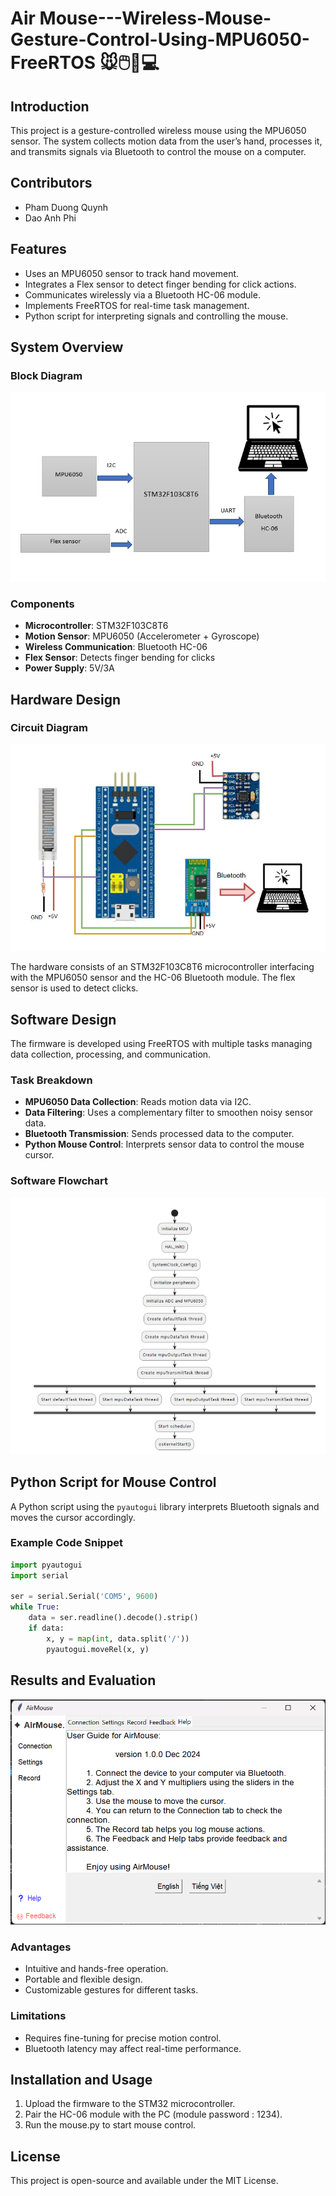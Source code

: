 #  Air Mouse---Wireless-Mouse-Gesture-Control-Using-MPU6050-FreeRTOS 🐭🖱️🫱💻

## Introduction
This project is a gesture-controlled wireless mouse using the MPU6050 sensor. The system collects motion data from the user’s hand, processes it, and transmits signals via Bluetooth to control the mouse on a computer.

## Contributors
- Pham Duong Quynh
- Dao Anh Phi
  
## Features
- Uses an MPU6050 sensor to track hand movement.
- Integrates a Flex sensor to detect finger bending for click actions.
- Communicates wirelessly via a Bluetooth HC-06 module.
- Implements FreeRTOS for real-time task management.
- Python script for interpreting signals and controlling the mouse.

## System Overview
### Block Diagram
![System Block Diagram](https://github.com/quynhphamduong/Air-Mouse---Wireless-Mouse-Gesture-Control-Using-MPU6050/blob/main/Block%20diagram.png)

### Components
- **Microcontroller**: STM32F103C8T6
- **Motion Sensor**: MPU6050 (Accelerometer + Gyroscope)
- **Wireless Communication**: Bluetooth HC-06
- **Flex Sensor**: Detects finger bending for clicks
- **Power Supply**: 5V/3A

## Hardware Design
### Circuit Diagram
![Circuit Diagram](https://github.com/quynhphamduong/Air-Mouse---Wireless-Mouse-Gesture-Control-Using-MPU6050/blob/77a11beec50cd34779986e8cda144eaf0a335076/Circuit%20diagram.jpg)

The hardware consists of an STM32F103C8T6 microcontroller interfacing with the MPU6050 sensor and the HC-06 Bluetooth module. The flex sensor is used to detect clicks.

## Software Design
The firmware is developed using FreeRTOS with multiple tasks managing data collection, processing, and communication.

### Task Breakdown
- **MPU6050 Data Collection**: Reads motion data via I2C.
- **Data Filtering**: Uses a complementary filter to smoothen noisy sensor data.
- **Bluetooth Transmission**: Sends processed data to the computer.
- **Python Mouse Control**: Interprets sensor data to control the mouse cursor.

### Software Flowchart
![Software Flowchart](https://github.com/quynhphamduong/Air-Mouse---Wireless-Mouse-Gesture-Control-Using-MPU6050/blob/77a11beec50cd34779986e8cda144eaf0a335076/main_flowchart.png)

## Python Script for Mouse Control
A Python script using the `pyautogui` library interprets Bluetooth signals and moves the cursor accordingly.

### Example Code Snippet
```python
import pyautogui
import serial

ser = serial.Serial('COM5', 9600)
while True:
    data = ser.readline().decode().strip()
    if data:
        x, y = map(int, data.split('/'))
        pyautogui.moveRel(x, y)
```

## Results and Evaluation
![GUI](https://github.com/quynhphamduong/Air-Mouse---Wireless-Mouse-Gesture-Control-Using-MPU6050/blob/77a11beec50cd34779986e8cda144eaf0a335076/guiguide.png)

### Advantages
- Intuitive and hands-free operation.
- Portable and flexible design.
- Customizable gestures for different tasks.

### Limitations
- Requires fine-tuning for precise motion control.
- Bluetooth latency may affect real-time performance.

## Installation and Usage
1. Upload the firmware to the STM32 microcontroller.
2. Pair the HC-06 module with the PC (module password : 1234).
3. Run the mouse.py to start mouse control.

## License
This project is open-source and available under the MIT License.

